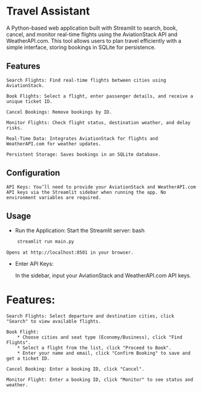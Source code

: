 # Travel Assistant

A Python-based web application built with Streamlit to search, book, cancel, and monitor real-time flights using the AviationStack API and WeatherAPI.com. This tool allows users to plan travel efficiently with a simple interface, storing bookings in SQLite for persistence.

 ## Features

    Search Flights: Find real-time flights between cities using AviationStack.
    
    Book Flights: Select a flight, enter passenger details, and receive a unique ticket ID.
    
    Cancel Bookings: Remove bookings by ID.
    
    Monitor Flights: Check flight status, destination weather, and delay risks.
    
    Real-Time Data: Integrates AviationStack for flights and WeatherAPI.com for weather updates.
    
    Persistent Storage: Saves bookings in an SQLite database.

## Configuration

    API Keys: You’ll need to provide your AviationStack and WeatherAPI.com API keys via the Streamlit sidebar when running the app. No environment variables are required.

## Usage

* Run the Application: Start the Streamlit server:
    bash
```sh
    streamlit run main.py
```
    Opens at http://localhost:8501 in your browser.

* Enter API Keys:

    In the sidebar, input your AviationStack and WeatherAPI.com API keys.

# Features:

    Search Flights: Select departure and destination cities, click "Search" to view available flights.

    Book Flight:
        * Choose cities and seat type (Economy/Business), click "Find Flights".
        * Select a flight from the list, click "Proceed to Book".
        * Enter your name and email, click "Confirm Booking" to save and get a ticket ID.
    
    Cancel Booking: Enter a booking ID, click "Cancel".
    
    Monitor Flight: Enter a booking ID, click "Monitor" to see status and weather.